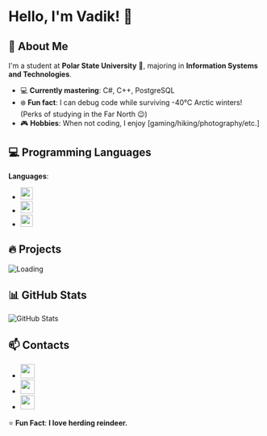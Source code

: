 # Hello, I'm Vadik! :wave:

## :rocket: About Me  
I'm a student at **Polar State University** :school:, majoring in **Information Systems and Technologies**.  
- :computer: **Currently mastering**: C#, C++, PostgreSQL  
- :snowflake: **Fun fact**: I can debug code while surviving -40°C Arctic winters! (Perks of studying in the Far North :wink:)  
- :video_game: **Hobbies**: When not coding, I enjoy [gaming/hiking/photography/etc.]   

## :computer: Programming Languages 
**Languages**:  
- <img src="https://img.shields.io/badge/C%23-239120?style=flat&logo=c-sharp&logoColor=white" height="24">
- <img src="https://img.shields.io/badge/C%2B%2B-00599C?style=flat&logo=c%2B%2B&logoColor=white" height="24">
- <img src="https://img.shields.io/badge/PostgreSQL-4169E1?style=flat&logo=postgresql&logoColor=white" height="24">

## :fire: Projects
![Loading](https://i.gifer.com/ZZ5H.gif)

## 📊 GitHub Stats
<img src="https://github-readme-stats.vercel.app/api?username=Slavyanin2005&show_icons=true&theme=dark&icon_color=ffffff&text_color=ffffff&title_color=ffffff&include_all_commits=true&count_private=true" alt="GitHub Stats">

## 📫 Contacts
- <a href="https://t.me/kavalski228"><img src="https://img.shields.io/badge/Telegram-26A5E4?style=for-the-badge&logo=telegram&logoColor=white" height="28"></a>
- <a href="https://discord.com/users/366151961671893002"><img src="https://img.shields.io/badge/Discord-5865F2?style=for-the-badge&logo=discord&logoColor=white" height="28"></a>
- <a href="mailto:ostafinskijvadim@gmail.com"><img src="https://img.shields.io/badge/Email-D14836?style=for-the-badge&logo=gmail&logoColor=white" height="28"></a>

:star: **Fun Fact**: **I love herding reindeer.** 
